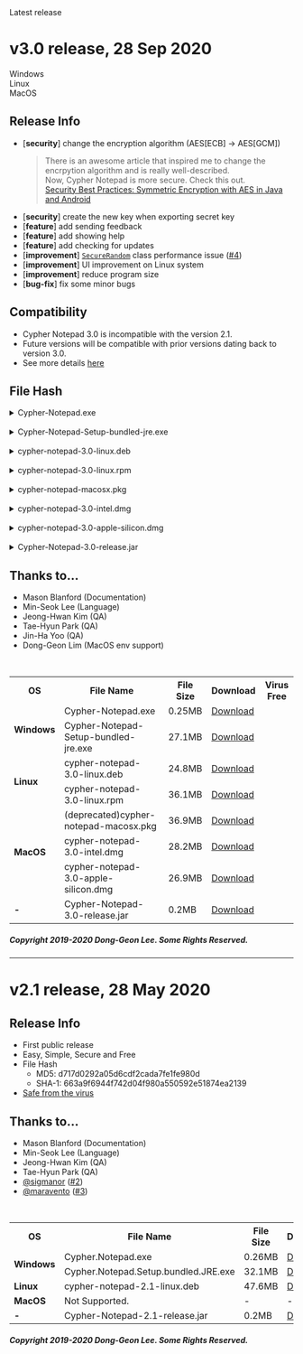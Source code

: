 <div id='latest-release'>Latest release</div>

# v3.0 release, 28 Sep 2020
<div class='download-button' id='download-windows' onclick="location.href='https://cypher-notepad.github.io/wiki/#/installation?id=-windows'">Windows</div>
<div class='download-button' onclick="location.href='https://cypher-notepad.github.io/wiki/#/installation?id=-linux'">Linux</div>
<div class='download-button' onclick="location.href='https://cypher-notepad.github.io/wiki/#/installation?id=-macos'">MacOS</div>

## Release Info
 * [**security**] change the encryption algorithm (AES[ECB] -> AES[GCM])
   > There is an awesome article that inspired me to change the encrpytion algorithm and is really well-described.<br>Now, Cypher Notepad is more secure. Check this out.<br>
  [Security Best Practices: Symmetric Encryption with AES in Java and Android](https://proandroiddev.com/security-best-practices-symmetric-encryption-with-aes-in-java-7616beaaade9)
 * [**security**] create the new key when exporting secret key
 * [**feature**] add sending feedback
 * [**feature**] add showing help
 * [**feature**] add checking for updates
 * [**improvement**] [`SecureRandom`](https://docs.oracle.com/javase/8/docs/api/java/security/SecureRandom.html) class performance issue ([#4](https://github.com/Cypher-Notepad/Cypher-Notepad/issues/4))
 * [**improvement**] UI improvement on Linux system
 * [**improvement**] reduce program size
 * [**bug-fix**] fix some minor bugs 

## Compatibility
 * Cypher Notepad 3.0 is incompatible with the version 2.1.
 * Future versions will be compatible with prior versions dating back to version 3.0.
 * See more details [here](https://cypher-notepad.github.io/wiki/#/installation?id=compatibility-with-v21)

## File Hash

<details>
<summary> Cypher-Notepad.exe </summary>
<ul>
 <li> MD5: 808d0c6c92aeaddf0e9c6d90e15d81ae </li>
 <li> SHA-1: 4687fb0f179cc6a7ce919b88c4603c97a59a857c </li>
 <li> <a href='https://www.virustotal.com/gui/file/6337ba73b3a3710e006a7c4030f0b3a31dbe4a10176635ab154dd8a6a844f5d5/summary'>Safe from the virus</a> </li>
</ul>
</details>

<br>

<details>
<summary> Cypher-Notepad-Setup-bundled-jre.exe </summary>
<ul>
 <li> MD5: daf9057811f027ed9c87c0ffaaf8d70d </li>
 <li> SHA-1: f94f946685bef113182c60fa1458e03c757a14d9 </li>
 <li> <a href='https://www.virustotal.com/gui/file/e7fd9d7fe872846ce89db63182cef121d7d5d379230ec46c2cf89b24a81886c5/summary'>Safe from the virus</a> </li>
</ul>
</details>

<br>

<details>
<summary> cypher-notepad-3.0-linux.deb </summary>
<ul>
 <li> MD5: e80822d48de9b08f40d387b501658d21 </li>
 <li> SHA-1: 96f26b4c48bbbb3ba9479a0677d23a85c820ccf4 </li>
 <li> <a href='https://www.virustotal.com/gui/file/ab67757d1938eeb736b3e4a901253605c019147af55ad394b80c09671d925196/summary'>Safe from the virus</a> </li>
</ul>
</details>

<br>

<details>
<summary> cypher-notepad-3.0-linux.rpm </summary>
<ul>
 <li> MD5: aa45a3e0fa136fb28e85edb9ad488592 </li>
 <li> SHA-1: 1bbd00367449538aa000d67f3a810c58c8569d63 </li>
 <li> <a href='https://www.virustotal.com/gui/file/0c509c71c745097b566c194d66255a3c6003ab0c108ad637d25a24c0c36e7832/summary'>Safe from the virus</a> </li>
</ul>
</details>

<br>

<details>
<summary> cypher-notepad-macosx.pkg </summary>
<ul>
 <li> MD5: 82d7c3d683036cdc30816d4750a2eff6 </li>
 <li> SHA-1: 8e548cafa38d735b7205dd74f305b967b829b651 </li>
 <li> <a href='https://www.virustotal.com/gui/file/31d9d893b65d3680fe0fa8b1b3de9ebc30f8271bf33e5c40b8bb5fdb6f40807a/summary'>Safe from the virus</a> </li>
</ul>
</details>

<br>

<details>
<summary> cypher-notepad-3.0-intel.dmg </summary>
<ul>
 <li> MD5: 9f95068dea26b5aa531ab365c2fcb2c6 </li>
 <li> SHA-1: 8f631d4ce32aeeaadc336a7e18ae6ece091aad8a </li>
 <li> <a href='https://www.virustotal.com/gui/file/8f35e5d6c6dbec2cf3c44323df12a1c5f119283b4f7c2e98c529efc0e8aa0e83/summary'>Safe from the virus</a> </li>
</ul>
</details>

<br>

<details>
<summary> cypher-notepad-3.0-apple-silicon.dmg </summary>
<ul>
 <li> MD5: 7d91fe8238244a9d5e7b5ac5f81c4695 </li>
 <li> SHA-1: 1f19a0924492f456f448f8522a76b1c66ee21958 </li>
 <li> <a href='https://www.virustotal.com/gui/file/765e7a7e621ce588d9a6a4f54375ffaff24223e4f7875d13dbd6876757a47d74/summary'>Safe from the virus</a> </li>
</ul>
</details>

<br>

<details>
<summary> Cypher-Notepad-3.0-release.jar </summary>
<ul>
 <li> MD5: e94336da762429371b09e19706f8d932 </li>
 <li> SHA-1: a4361ff4d33ba74fa966cf64f669b1cf7d1a2dd2 </li>
 <li> <a href='https://www.virustotal.com/gui/file/9861481b697b4335f71f67dd93525dedf60623a5e15ac827a6ae042e925e3d03/summary'>Safe from the virus</a> </li>
</ul>
</details>

## Thanks to...
 * Mason Blanford (Documentation)
 * Min-Seok Lee (Language)
 * Jeong-Hwan Kim (QA)
 * Tae-Hyun Park (QA)
 * Jin-Ha Yoo (QA)
 * Dong-Geon Lim (MacOS env support)


<br>
<table class='file_list_table'>
    <tr>
        <th> OS </th>
        <th>File Name</th>
        <th>File Size</th>
        <th>Download</th>
        <th>Virus Free</th>
    </tr>
    <tr>
        <td class='header_col' rowspan='2'><b>Windows</b></td>
        <td class='file_name'>Cypher-Notepad.exe</td>
        <td>0.25MB</td>
        <td><i class="fas fa-download"></i> <a href='https://github.com/Cypher-Notepad/Cypher-Notepad/releases/download/v3.0/Cypher-Notepad.exe'>Download</a></td>
        <td><a href='https://www.virustotal.com/gui/file/6337ba73b3a3710e006a7c4030f0b3a31dbe4a10176635ab154dd8a6a844f5d5/summary'><i class="icon ion-md-checkmark-circle icon-virus-free"></i></a></td>
    </tr>
    <tr>
        <td class='file_name'>Cypher-Notepad-Setup-bundled-jre.exe</td>
        <td>27.1MB</td>
        <td ><i class="fas fa-download"></i> <a href='https://github.com/Cypher-Notepad/Cypher-Notepad/releases/download/v3.0/Cypher-Notepad-Setup-bundled-jre.exe'>Download</a></td>
        <td><a href='https://www.virustotal.com/gui/file/e7fd9d7fe872846ce89db63182cef121d7d5d379230ec46c2cf89b24a81886c5/summary'><i class="icon ion-md-checkmark-circle icon-virus-free"></i></a></td>
    </tr>
    <tr>
        <td class='header_col' rowspan='2'><b>Linux</b></td>
        <td class='file_name'>cypher-notepad-3.0-linux.deb</td>
        <td>24.8MB</td>
        <td><i class="fas fa-download"></i> <a href='https://github.com/Cypher-Notepad/Cypher-Notepad/releases/download/v3.0/cypher-notepad-3.0-linux.deb'>Download</a></td>
        <td><a href='https://www.virustotal.com/gui/file/ab67757d1938eeb736b3e4a901253605c019147af55ad394b80c09671d925196/summary'><i class="icon ion-md-checkmark-circle icon-virus-free"></i></a></td>
    </tr>
    <tr>
        <td class='file_name'>cypher-notepad-3.0-linux.rpm</td>
        <td>36.1MB</td>
        <td ><i class="fas fa-download"></i> <a href='https://github.com/Cypher-Notepad/Cypher-Notepad/releases/download/v3.0/cypher-notepad-3.0-linux.rpm'>Download</a></td>
        <td><a href='https://www.virustotal.com/gui/file/0c509c71c745097b566c194d66255a3c6003ab0c108ad637d25a24c0c36e7832/summary'><i class="icon ion-md-checkmark-circle icon-virus-free"></i></a></td>
    </tr>
    <tr>
        <td class='header_col' rowspan='3'><b>MacOS</b></td>
        <td class='file_name'>(deprecated)cypher-notepad-macosx.pkg</td>
        <td>36.9MB</td>
        <td><i class="fas fa-download"></i> <a href='https://github.com/Cypher-Notepad/Cypher-Notepad/releases/download/v3.0/deprecated.cypher-notepad-macosx.pkg'>Download</a></td>
        <td><a href='https://www.virustotal.com/gui/file/31d9d893b65d3680fe0fa8b1b3de9ebc30f8271bf33e5c40b8bb5fdb6f40807a/summary'><i class="icon ion-md-checkmark-circle icon-virus-free"></i></a></td>
    </tr>
    <tr>
        <td class='file_name'>cypher-notepad-3.0-intel.dmg</td>
        <td>28.2MB</td>
        <td><i class="fas fa-download"></i> <a href='https://github.com/Cypher-Notepad/Cypher-Notepad/releases/download/v3.0/cypher-notepad-3.0-intel.dmg'>Download</a></td>
        <td><a href='https://www.virustotal.com/gui/file/8f35e5d6c6dbec2cf3c44323df12a1c5f119283b4f7c2e98c529efc0e8aa0e83/summary'><i class="icon ion-md-checkmark-circle icon-virus-free"></i></a></td>
    </tr>
    <tr>
        <td class='file_name'>cypher-notepad-3.0-apple-silicon.dmg</td>
        <td>26.9MB</td>
        <td><i class="fas fa-download"></i> <a href='https://github.com/Cypher-Notepad/Cypher-Notepad/releases/download/v3.0/cypher-notepad-3.0-apple-silicon.dmg'>Download</a></td>
        <td><a href='https://www.virustotal.com/gui/file/765e7a7e621ce588d9a6a4f54375ffaff24223e4f7875d13dbd6876757a47d74/summary'><i class="icon ion-md-checkmark-circle icon-virus-free"></i></a></td>
    </tr>
    <tr>
        <td class='header_col'><b>-</b></td>
        <td class='file_name'>Cypher-Notepad-3.0-release.jar</td>
        <td>0.2MB</td>
        <td><i class="fas fa-download"></i> <a href='https://github.com/Cypher-Notepad/Cypher-Notepad/releases/download/v3.0/Cypher-Notepad-3.0-release.jar'>Download</a></td>
        <td><a href='https://www.virustotal.com/gui/file/9861481b697b4335f71f67dd93525dedf60623a5e15ac827a6ae042e925e3d03/summary'><i class="icon ion-md-checkmark-circle icon-virus-free"></i></a></td>
    </tr>
    
</table>

##### Copyright 2019-2020 Dong-Geon Lee. Some Rights Reserved.

<hr class="release-note-breaker">

# v2.1 release, 28 May 2020

## Release Info
 * First public release
 * Easy, Simple, Secure and Free
 * File Hash
   * MD5: d717d0292a05d6cdf2cada7fe1fe980d
   * SHA-1: 663a9f6944f742d04f980a550592e51874ea2139
 * [Safe from the virus](https://www.virustotal.com/gui/file/25f54685e17e98a84a08e9d03dc805bc607802e1ad8ee1a772a614f2b1c83035/summary)

## Thanks to...
 * Mason Blanford (Documentation)
 * Min-Seok Lee (Language)
 * Jeong-Hwan Kim (QA)
 * Tae-Hyun Park (QA)
 * [@sigmanor](https://github.com/Sigmanor) ([#2](https://github.com/Cypher-Notepad/Cypher-Notepad/issues/2))
 * [@maravento](https://github.com/maravento) ([#3](https://github.com/Cypher-Notepad/Cypher-Notepad/issues/3))


<br>
<table class='file_list_table'>
    <tr>
        <th> OS </th>
        <th>File Name</th>
        <th>File Size</th>
        <th>Download</th>
    </tr>
    <tr>
        <td class='header_col' rowspan='2'><b>Windows</b></td>
        <td class='file_name'>Cypher.Notepad.exe</td>
        <td>0.26MB</td>
        <td><i class="fas fa-download"></i> <a href='https://github.com/Cypher-Notepad/Cypher-Notepad/releases/download/v2.1/Cypher.Notepad.exe'>Download</a></td>
    </tr>
    <tr>
        <td class='file_name'>Cypher.Notepad.Setup.bundled.JRE.exe</td>
        <td>32.1MB</td>
        <td ><i class="fas fa-download"></i> <a href='https://github.com/Cypher-Notepad/Cypher-Notepad/releases/download/v2.1/Cypher.Notepad.Setup.bundled.JRE.exe'>Download</a></td>
    </tr>
    <tr>
        <td class='header_col'><b>Linux</b></td>
        <td class='file_name'>cypher-notepad-2.1-linux.deb</td>
        <td>47.6MB</td>
        <td><i class="fas fa-download"></i> <a href='https://github.com/Cypher-Notepad/Cypher-Notepad/releases/download/v2.1/cypher-notepad-2.1-linux.deb'>Download</a></td>
    </tr>
    <tr>
        <td class='header_col'><b>MacOS</b></td>
        <td class='file_name'>Not Supported.</td>
        <td>-</td>
        <td>-</td>
    </tr>
    <tr>
        <td class='header_col' rowspan='2'><b>-</b></td>
        <td class='file_name'>Cypher-Notepad-2.1-release.jar</td>
        <td>0.2MB</td>
        <td><i class="fas fa-download"></i> <a href='https://github.com/Cypher-Notepad/Cypher-Notepad/releases/download/v2.1/Cypher-Notepad-2.1-release.jar'>Download</a></td>
    </tr>
    
</table>

##### Copyright 2019-2020 Dong-Geon Lee. Some Rights Reserved.